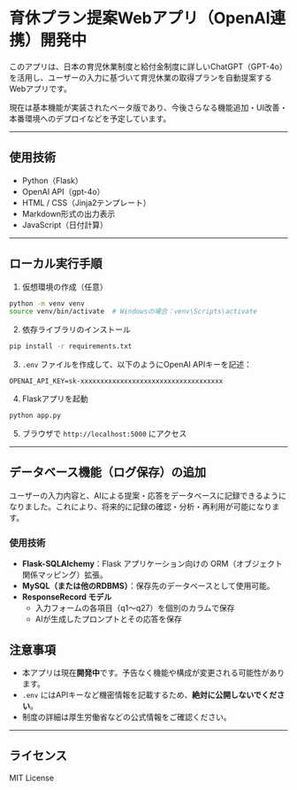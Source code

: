 # 育休プラン提案Webアプリ（OpenAI連携）開発中

このアプリは、日本の育児休業制度と給付金制度に詳しいChatGPT（GPT-4o）を活用し、ユーザーの入力に基づいて育児休業の取得プランを自動提案するWebアプリです。

現在は基本機能が実装されたベータ版であり、今後さらなる機能追加・UI改善・本番環境へのデプロイなどを予定しています。

---

## 使用技術

- Python（Flask）
- OpenAI API（gpt-4o）
- HTML / CSS（Jinja2テンプレート）
- Markdown形式の出力表示
- JavaScript（日付計算）

---

## ローカル実行手順

1. 仮想環境の作成（任意）

```bash
python -m venv venv
source venv/bin/activate  # Windowsの場合：venv\Scripts\activate
```

2. 依存ライブラリのインストール

```bash
pip install -r requirements.txt
```

3. `.env` ファイルを作成して、以下のようにOpenAI APIキーを記述：

```
OPENAI_API_KEY=sk-xxxxxxxxxxxxxxxxxxxxxxxxxxxxxxxxxxxx
```

4. Flaskアプリを起動

```bash
python app.py
```

5. ブラウザで `http://localhost:5000` にアクセス

---

## データベース機能（ログ保存）の追加

ユーザーの入力内容と、AIによる提案・応答をデータベースに記録できるようになりました。これにより、将来的に記録の確認・分析・再利用が可能になります。

### 使用技術

- **Flask-SQLAlchemy**：Flask アプリケーション向けの ORM（オブジェクト関係マッピング）拡張。
- **MySQL（または他のRDBMS）**：保存先のデータベースとして使用可能。
- **ResponseRecord モデル**
  - 入力フォームの各項目（q1〜q27）を個別のカラムで保存
  - AIが生成したプロンプトとその応答を保存


## 注意事項

- 本アプリは現在**開発中**です。予告なく機能や構成が変更される可能性があります。
- `.env` にはAPIキーなど機密情報を記載するため、**絶対に公開しないでください**。
- 制度の詳細は厚生労働省などの公式情報をご確認ください。

---

## ライセンス

MIT License
